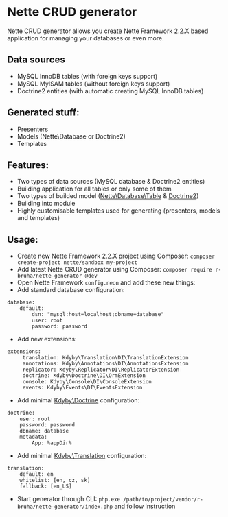 Nette CRUD generator
==============
Nette CRUD generator allows you create Nette Framework 2.2.X based application for managing your databases or even more.

Data sources
--------------
- MySQL InnoDB tables (with foreign keys support)
- MySQL MyISAM tables (without foreign keys support)
- Doctrine2 entities (with automatic creating MySQL InnoDB tables)

Generated stuff:
--------------
- Presenters
- Models (Nette\Database or Doctrine2)
- Templates

Features:
--------------
- Two types of data sources (MySQL database & Doctrine2 entities)
- Building application for all tables or only some of them
- Two types of builded model ([Nette\Database\Table](https://github.com/nette/database) & [Doctrine2](https://github.com/doctrine/doctrine2))
- Building into module
- Highly customisable templates used for generating (presenters, models and templates)

Usage:
--------------
- Create new Nette Framework 2.2.X project using Composer: `composer create-project nette/sandbox my-project`
- Add latest Nette CRUD generator using Composer: `composer require r-bruha/nette-generator @dev`
- Open Nette Framework `config.neon` and add these new things:
- Add standard database configuration:
```
database:
    default:
        dsn: "mysql:host=localhost;dbname=database"
        user: root
        password: password
```  
- Add new extensions:
```
extensions:
     translation: Kdyby\Translation\DI\TranslationExtension
     annotations: Kdyby\Annotations\DI\AnnotationsExtension
     replicator: Kdyby\Replicator\DI\ReplicatorExtension
     doctrine: Kdyby\Doctrine\DI\OrmExtension
     console: Kdyby\Console\DI\ConsoleExtension
     events: Kdyby\Events\DI\EventsExtension
```
- Add minimal [Kdyby\Doctrine](https://github.com/Kdyby/Doctrine) configuration:
```
doctrine:
    user: root
    password: password
    dbname: database
    metadata:
        App: %appDir%
```
- Add minimal [Kdyby\Translation](https://github.com/Kdyby/Translation) configuration:
```
translation:
    default: en
    whitelist: [en, cz, sk]
    fallback: [en_US]
```
- Start generator through CLI: `php.exe /path/to/project/vendor/r-bruha/nette-generator/index.php` and follow instruction